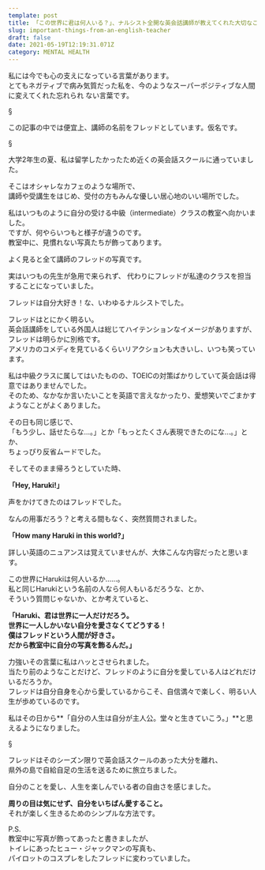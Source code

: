 ```yaml
---
template: post
title: 「この世界に君は何人いる？」、ナルシスト全開な英会話講師が教えてくれた大切なこと
slug: important-things-from-an-english-teacher
draft: false
date: 2021-05-19T12:19:31.071Z
category: MENTAL HEALTH
---
```

私には今でも心の支えになっている言葉があります。\
とてもネガティブで病み気質だった私を、今のようなスーパーポジティブな人間に変えてくれた忘れられ ない言葉です。  

§

この記事の中では便宜上、講師の名前をフレッドとしています。仮名です。  

§

大学2年生の夏、私は留学したかったため近くの英会話スクールに通っていました。  

そこはオシャレなカフェのような場所で、\
講師や受講生をはじめ、受付の方もみんな優しい居心地のいい場所でした。  

私はいつものように自分の受ける中級（intermediate）クラスの教室へ向かいました。\
ですが、何やらいつもと様子が違うのです。\
教室中に、見慣れない写真たちが飾ってあります。  

よく見ると全て講師のフレッドの写真です。  

実はいつもの先生が急用で来られず、
代わりにフレッドが私達のクラスを担当することになっていました。  

フレッドは自分大好き！な、いわゆるナルシストでした。 

フレッドはとにかく明るい。\
英会話講師をしている外国人は総じてハイテンションなイメージがありますが、\
フレッドは明らかに別格です。\
アメリカのコメディを見ているくらいリアクションも大きいし、いつも笑っています。  

私は中級クラスに属してはいたものの、TOEICの対策ばかりしていて英会話は得意ではありませんでした。\
そのため、なかなか言いたいことを英語で言えなかったり、愛想笑いでごまかすようなことがよくありました。  

その日も同じ感じで、\
「もう少し、話せたらな…。」とか「もっとたくさん表現できたのにな…。」とか、\
ちょっぴり反省ムードでした。  

そしてそのまま帰ろうとしていた時、  

**「Hey, Haruki!」**  

声をかけてきたのはフレッドでした。  

なんの用事だろう？と考える間もなく、突然質問されました。  

**「How many Haruki in this world?」**  

詳しい英語のニュアンスは覚えていませんが、大体こんな内容だったと思います。  

この世界にHarukiは何人いるか……。\
私と同じHarukiという名前の人なら何人もいるだろうな、とか、\
そういう質問じゃないか、とか考えていると、  

**「Haruki、君は世界に一人だけだろう。\
世界に一人しかいない自分を愛さなくてどうする！\
僕はフレッドという人間が好きさ。\
だから教室中に自分の写真を飾るんだ。」**  

力強いその言葉に私はハッとさせられました。\
当たり前のようなことだけど、フレッドのように自分を愛している人はどれだけいるだろうか。\
フレッドは自分自身を心から愛しているからこそ、自信満々で楽しく、明るい人生が歩めているのです。  

私はその日から**「自分の人生は自分が主人公。堂々と生きていこう。」**と思えるようになりました。  

§

フレッドはそのシーズン限りで英会話スクールのあった大分を離れ、\
県外の島で自給自足の生活を送るために旅立ちました。  

自分のことを愛し、人生を楽しんでいる者の自由さを感じました。  

**周りの目は気にせず、自分をいちばん愛すること。**\
それが楽しく生きるためのシンプルな方法です。  

P.S.\
教室中に写真が飾ってあったと書きましたが、\
トイレにあったヒュー・ジャックマンの写真も、\
パイロットのコスプレをしたフレッドに変わっていました。